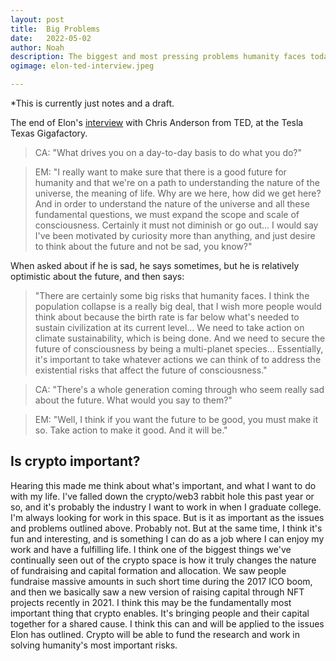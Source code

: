 ```yaml
---
layout: post
title:	Big Problems
date:	2022-05-02
author:	Noah
description: The biggest and most pressing problems humanity faces today
ogimage: elon-ted-interview.jpeg

---
```


*This is currently just notes and a draft.

The end of Elon's [interview](https://youtu.be/YRvf00NooN8) with Chris Anderson from TED, at the Tesla Texas Gigafactory.

> CA: "What drives you on a day-to-day basis to do what you do?"

> EM: "I really want to make sure that there is a good future for humanity and that we're on a path to understanding the nature of the universe, the meaning of life. Why are we here, how did we get here? And in order to understand the nature of the universe and all these fundamental questions, we must expand the scope and scale of consciousness. Certainly it must not diminish or go out... I would say I've been motivated by curiosity more than anything, and just desire to think about the future and not be sad, you know?"

When asked about if he is sad, he says sometimes, but he is relatively optimistic about the future, and then says:

> "There are certainly some big risks that humanity faces. I think the population collapse is a really big deal, that I wish more people would think about because the birth rate is far below what's needed to sustain civilization at its current level... We need to take action on climate sustainability, which is being done. And we need to secure the future of consciousness by being a multi-planet species... Essentially, it's important to take whatever actions we can think of to address the existential risks that affect the future of consciousness."

> CA: "There's a whole generation coming through who seem really sad about the future. What would you say to them?"

> EM: "Well, I think if you want the future to be good, you must make it so. Take action to make it good. And it will be."

## Is crypto important?

Hearing this made me think about what's important, and what I want to do with my life. I've falled down the crypto/web3 rabbit hole this past year or so, and it's probably the industry I want to work in when I graduate college. I'm always looking for work in this space. But is it as important as the issues and problems outlined above. Probably not. But at the same time, I think it's fun and interesting, and is something I can do as a job where I can enjoy my work and have a fulfilling life. I think one of the biggest things we've continually seen out of the crypto space is how it truly changes the nature of fundraising and capital formation and allocation. We saw people fundraise massive amounts in such short time during the 2017 ICO boom, and then we basically saw a new version of raising capital through NFT projects recently in 2021. I think this may be the fundamentally most important thing that crypto enables. It's bringing people and their capital together for a shared cause. I think this can and will be applied to the issues Elon has outlined. Crypto will be able to fund the research and work in solving humanity's most important risks.